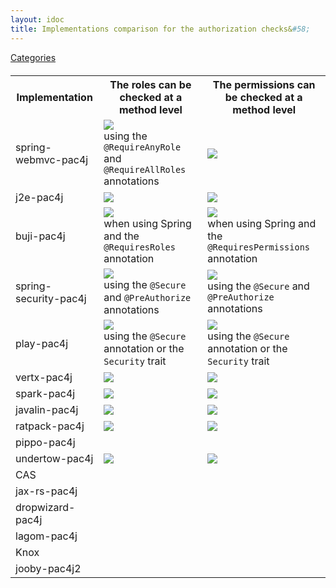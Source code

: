 ```yaml
---
layout: idoc
title: Implementations comparison for the authorization checks&#58;
---
```


[<i class="fa fa-long-arrow-left fa-2x" aria-hidden="true"></i> Categories](./comparison.html)

<style>
    table {
        margin-top: 20px
    }
    table img {
        border: 0
    }
</style>

<table class="centered">
    <tr>
        <th>Implementation</th>
        <th>The roles can be checked at a method level</th>
        <th>The permissions can be checked at a method level</th>
    </tr>
    <tr>
        <td>spring-webmvc-pac4j</td>
        <td><img src="/img/green_check.png" /><br />using the <code class="highlighter-rouge">@RequireAnyRole</code> and <code class="highlighter-rouge">@RequireAllRoles</code> annotations</td>
        <td><img src="/img/red_cross.png" /></td>
    </tr>
    <tr>
        <td>j2e-pac4j</td>
        <td><img src="/img/red_cross.png" /></td>
        <td><img src="/img/red_cross.png" /></td>
    </tr>
    <tr>
        <td>buji-pac4j</td>
        <td><img src="/img/green_check.png" /><br />when using Spring and the <code class="highlighter-rouge">@RequiresRoles</code> annotation</td>
        <td><img src="/img/green_check.png" /><br />when using Spring and the <code class="highlighter-rouge">@RequiresPermissions</code> annotation</td>
    </tr>
    <tr>
        <td>spring-security-pac4j</td>
        <td><img src="/img/green_check.png" /><br />using the <code class="highlighter-rouge">@Secure</code> and <code class="highlighter-rouge">@PreAuthorize</code> annotations</td>
        <td><img src="/img/green_check.png" /><br />using the <code class="highlighter-rouge">@Secure</code> and <code class="highlighter-rouge">@PreAuthorize</code> annotations</td>
    </tr>
    <tr>
        <td>play-pac4j</td>
        <td><img src="/img/green_check.png" /><br />using the <code class="highlighter-rouge">@Secure</code> annotation or the <code class="highlighter-rouge">Security</code> trait</td>
        <td><img src="/img/green_check.png" /><br />using the <code class="highlighter-rouge">@Secure</code> annotation or the <code class="highlighter-rouge">Security</code> trait</td>
    </tr>
    <tr>
        <td>vertx-pac4j</td>
        <td><img src="/img/red_cross.png" /></td>
        <td><img src="/img/red_cross.png" /></td>
    </tr>
    <tr>
        <td>spark-pac4j</td>
        <td><img src="/img/red_cross.png" /></td>
        <td><img src="/img/red_cross.png" /></td>
    </tr>
    <tr>
        <td>javalin-pac4j</td>
        <td><img src="/img/red_cross.png" /></td>
        <td><img src="/img/red_cross.png" /></td>
    </tr>
    <tr>
        <td>ratpack-pac4j</td>
        <td><img src="/img/red_cross.png" /></td>
        <td><img src="/img/red_cross.png" /></td>
    </tr>
    <tr>
        <td>pippo-pac4j</td>
        <td></td>
        <td></td>
    </tr>
    <tr>
        <td>undertow-pac4j</td>
         <td><img src="/img/red_cross.png" /></td>
         <td><img src="/img/red_cross.png" /></td>
    </tr>
    <tr>
        <td>CAS</td>
        <td></td>
        <td></td>
    </tr>
    <tr>
        <td>jax-rs-pac4j</td>
        <td></td>
        <td></td>
    </tr>
    <tr>
        <td>dropwizard-pac4j</td>
        <td></td>
        <td></td>
    </tr>
    <tr>
        <td>lagom-pac4j</td>
        <td></td>
        <td></td>
    </tr>
    <tr>
        <td>Knox</td>
        <td></td>
        <td></td>
    </tr>
    <tr>
        <td>jooby-pac4j2</td>
        <td></td>
        <td></td>
    </tr>
</table>

